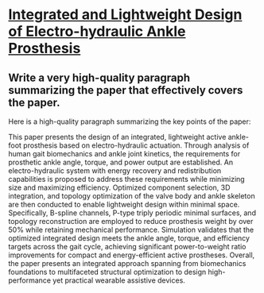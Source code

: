 # [Integrated and Lightweight Design of Electro-hydraulic Ankle Prosthesis](https://arxiv.org/abs/2312.07514)

## Write a very high-quality paragraph summarizing the paper that effectively covers the paper.

 Here is a high-quality paragraph summarizing the key points of the paper:

This paper presents the design of an integrated, lightweight active ankle-foot prosthesis based on electro-hydraulic actuation. Through analysis of human gait biomechanics and ankle joint kinetics, the requirements for prosthetic ankle angle, torque, and power output are established. An electro-hydraulic system with energy recovery and redistribution capabilities is proposed to address these requirements while minimizing size and maximizing efficiency. Optimized component selection, 3D integration, and topology optimization of the valve body and ankle skeleton are then conducted to enable lightweight design within minimal space. Specifically, B-spline channels, P-type triply periodic minimal surfaces, and topology reconstruction are employed to reduce prosthesis weight by over 50% while retaining mechanical performance. Simulation validates that the optimized integrated design meets the ankle angle, torque, and efficiency targets across the gait cycle, achieving significant power-to-weight ratio improvements for compact and energy-efficient active prostheses. Overall, the paper presents an integrated approach spanning from biomechanics foundations to multifaceted structural optimization to design high-performance yet practical wearable assistive devices.

